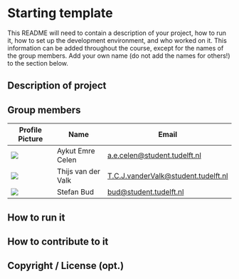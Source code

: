 # Starting template

This README will need to contain a description of your project, how to run it, how to set up the development environment, and who worked on it.
This information can be added throughout the course, except for the names of the group members.
Add your own name (do not add the names for others!) to the section below.

## Description of project

## Group members

| Profile Picture                                                                                         | Name               | Email                               |
|---------------------------------------------------------------------------------------------------------|--------------------|-------------------------------------|
| ![](https://gitlab.ewi.tudelft.nl/uploads/-/system/user/avatar/6074/avatar.png?width=400) | Aykut Emre Celen | a.e.celen@student.tudelft.nl |
| ![](https://gitlab.ewi.tudelft.nl/uploads/-/system/user/avatar/5913/avatar.png?width=400)               | Thijs van der Valk | T.C.J.vanderValk@student.tudelft.nl |
| ![](https://gitlab.ewi.tudelft.nl/uploads/-/system/user/avatar/6133/avatar.png?width=400) | Stefan Bud | bud@student.tudelft.nl |


<!-- Instructions (remove once assignment has been completed -->
<!-- - Add (only!) your own name to the table above (use Markdown formatting) -->
<!-- - Mention your *student* email address -->
<!-- - Preferably add a recognizable photo, otherwise add your GitLab photo -->
<!-- - (please make sure the photos have the same size) --> 

## How to run it

## How to contribute to it

## Copyright / License (opt.)
